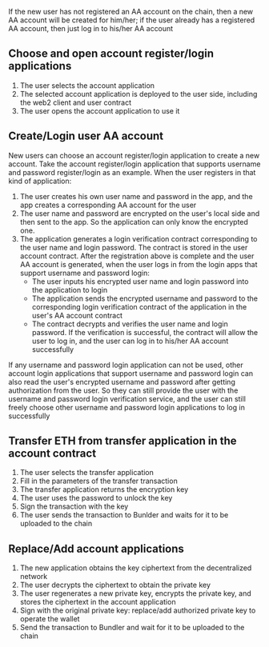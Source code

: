 If the new user has not registered an AA account on the chain, then a new AA account will be created for him/her; if the user already has a registered AA account, then just log in to his/her AA account
## Choose and open account register/login applications

1. The user selects the account application
2. The selected account application is deployed to the user side, including the web2 client and user contract
3. The user opens the account application to use it

## Create/Login user AA account
New users can choose an account register/login application to create a new account. Take the account register/login application that supports username and password register/login as an example. When the user registers in that kind of application:

1. The user creates his own user name and password in the app, and the app creates a corresponding AA account for the user
2. The user name and password are encrypted on the user's local side and then sent to the app. So the application can only know the encrypted one.
3. The application generates a login verification contract corresponding to the user name and login password. The contract is stored in the user account contract.
   After the registration above is complete and the user AA account is generated, when the user logs in from the login apps that support username and password login:
   - The user inputs his encrypted user name and login password into the application to login
   - The application sends the encrypted username and password to the corresponding login verification contract of the application in the user's AA account contract
   - The contract decrypts and verifies the user name and login password. If the verification is successful, the contract will allow the user to log in, and the user can log in to his/her AA account successfully

If any username and password login application can not be used, other account login applications that support username and password login can also read the user's encrypted username and password after getting authorization from the user. So they can still provide the user with the username and password login verification service, and the user can still freely choose other username and password login applications to log in successfully

## Transfer ETH from transfer application in the account contract

1. The user selects the transfer application
2. Fill in the parameters of the transfer transaction
3. The transfer application returns the encryption key
4. The user uses the password to unlock the key
5. Sign the transaction with the key
6. The user sends the transaction to Bunlder and waits for it to be uploaded to the chain

## Replace/Add account applications

1. The new application obtains the key ciphertext from the decentralized network
2. The user decrypts the ciphertext to obtain the private key
3. The user regenerates a new private key, encrypts the private key, and stores the ciphertext in the account application
4. Sign with the original private key: replace/add authorized private key to operate the wallet
5. Send the transaction to Bundler and wait for it to be uploaded to the chain
